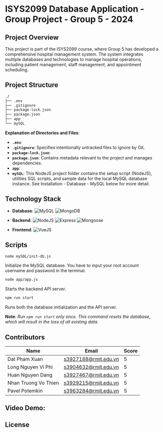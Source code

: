 # ISYS2099 Database Application - Group Project - Group 5 - 2024

## Project Overview
This project is part of the ISYS2099 course, where Group 5 has developed a comprehensive hospital management system. The system integrates multiple databases and technologies to manage hospital operations, including patient management, staff management, and appointment scheduling.

## Project Structure

```bash
./
├── .env
├── .gitignore
├── package-lock.json
├── package.json
├── app
└── mySQL
```

**Explanation of Directories and Files**:

- **`.env`**: 
- **`.gitignore`**: Specifies intentionally untracked files to ignore by Git.
- **`package-lock.json`**: 
- **`package.json`**: Contains metadata relevant to the project and manages dependencies.
- **`app`**: 
- **`mySQL`**: This NodeJS project folder contains the setup script (NodeJS), utilities SQL scripts, and sample data for the local MySQL database instance. See Installation - Database - MySQL below for more detail.

## Technology Stack

- **Database**:
  ![MySQL](https://img.shields.io/badge/MySQL-%2300f.svg?style=for-the-badge&logo=mysql&logoColor=white)
  ![MongoDB](https://img.shields.io/badge/MongoDB-%2347A248.svg?style=for-the-badge&logo=mongodb&logoColor=white)

- **Backend**: 
  ![NodeJS](https://img.shields.io/badge/Node.js-6DA55F?style=for-the-badge&logo=node.js&logoColor=white)
  ![Express](https://img.shields.io/badge/Express.js-%23404d59.svg?style=for-the-badge&logo=express&logoColor=%2361DAFB)
  ![Mongoose](https://img.shields.io/badge/Mongoose-%23880000.svg?style=for-the-badge&logo=mongoose&logoColor=white)

- **Frontend**: 
  ![VueJS](https://img.shields.io/badge/Vue.js-%2335495e.svg?style=for-the-badge&logo=vuedotjs&logoColor=%234FC08D)

## Scripts

```bash
node mySQL/init-db.js
```
Initialize the MySQL database. You have to input your root account username and password in the terminal.
```bash
node app/app.js
```
Starts the backend API server.
```bash
npm run start
```
Runs both the database initialization and the API server.
  
**Note**: *Run `npm run start` only once. This command resets the database, which will result in the loss of all existing data.*

## Contributors

| Name                  | Email                      | Score |
|-----------------------|----------------------------|-------|
| Dat Pham Xuan         | s3927188@rmit.edu.vn       | 5     |
| Long Nguyen Vi Phi    | s3904632@rmit.edu.vn       | 5     |
| Huan Nguyen Dang      | s3927467@rmit.edu.vn       | 5     |
| Nhan Truong Vo Thien  | s3929215@rmit.edu.vn       | 5     |
| Pavel Potemkin        | s3963284@rmit.edu.vn       | 5     |

## Video Demo:

## License

